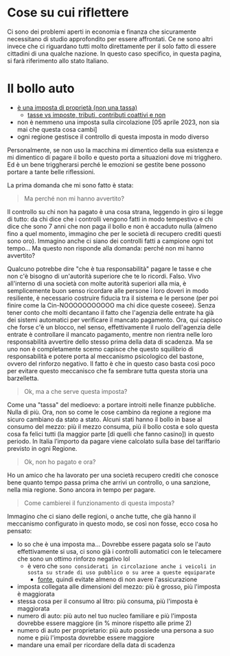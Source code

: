 # Cose su cui riflettere

Ci sono dei problemi aperti in economia e finanza che sicuramente necessitano di studio approfondito per essere affrontati.
Ce ne sono altri invece che ci riguardano tutti molto direttamente per il solo fatto di essere cittadini di una qualche nazione.
In questo caso specifico, in questa pagina, si farà riferimento allo stato Italiano.

# Il bollo auto

- [è una imposta di proprietà (non una tassa)](https://www.dequo.it/articoli/differenza-tra-tassa-automobilistica-e-tassa-di-circolazione)
    - [tasse vs imposte, tributi, contributi coattivi e non](https://www.laleggepertutti.it/459577_che-differenza-ce-tra-imposte-e-tasse)
- non è nemmeno una imposta sulla circolazione [05 aprile 2023, non sia mai che questa cosa cambi]
- ogni regione gestisce il controllo di questa imposta in modo diverso

Personalmente, se non uso la macchina mi dimentico della sua esistenza e mi dimentico di pagare il bollo e questo porta a situazioni dove mi trigghero. Ed è un bene triggherarsi perché le emozioni se gestite bene possono portare a tante belle riflessioni.

La prima domanda che mi sono fatto è stata:

> Ma perché non mi hanno avvertito?

Il controllo su chi non ha pagato è una cosa strana, leggendo in giro si legge di tutto: da chi dice che i controlli vengono fatti in modo tempestivo e chi dice che sono 7 anni che non paga il bollo e non è accaduto nulla (almeno fino a quel momento, immagino che per le società di recupero crediti questi sono oro). Immagino anche ci siano dei controlli fatti a campione ogni tot tempo... Ma questo non risponde alla domanda: perché non mi hanno avvertito?

Qualcuno potrebbe dire "che è tua responsabilità" pagare le tasse e che non c'è bisogno di un'autorità superiore che te lo ricordi.
Falso. Vivo all'interno di una società con molte autorità superiori alla mia, è semplicemente buon senso ricordare alle persone i loro doveri in modo resiliente, è necessario costruire fiducia tra il sistema e le persone (per poi finire come la Cin-NOOOOOOOOOOO ma chi dice queste coseee).
Senza tener conto che molti decantano il fatto che l'agenzia delle entrate ha già dei sistemi automatici per verificare il mancato pagamento. Ora, qui capisco che forse c'è un blocco, nel senso, effettivamente il ruolo dell'agenzia delle entrate è controllare il mancato pagamento, mentre non rientra nelle loro responsabilità avvertire dello stesso prima della data di scadenza.
Ma se uno non è completamente scemo capisce che questo squilibrio di responsabilità e potere porta al meccanismo psicologico del bastone, ovvero del rinforzo negativo. Il fatto è che in questo caso basta così poco per evitare questo meccanisco che fa sembrare tutta questa storia una barzelletta.

> Ok, ma a che serve questa imposta?

Come una "tassa" del medioevo: a portare introiti nelle finanze pubbliche. Nulla di più. Ora, non so come le cose cambino da regione a regione ma sicuro cambiano da stato a stato. Alcuni stati hanno il bollo in base al consumo del mezzo: più il mezzo consuma, più il bollo costa e solo questa cosa fa felici tutti (la maggior parte [di quelli che fanno casino]) in questo periodo.
In Italia l’importo da pagare viene calcolato sulla base del tariffario previsto in ogni Regione.

> Ok, non ho pagato e ora?

Ho un amico che ha lavorato per una società recupero crediti che conosce bene quanto tempo passa prima che arrivi un controllo, o una sanzione, nella mia regione. Sono ancora in tempo per pagare.

> Come cambierei il funzionamento di questa imposta?

Immagino che ci siano delle regioni, o anche tutte, che già hanno il meccanismo configurato in questo modo, se così non fosse, ecco cosa ho pensato:

- lo so che è una imposta ma... Dovrebbe essere pagata solo se l'auto effettivamente si usa, ci sono già i controlli automatici con le telecamere che sono un ottimo rinforzo negativo lol
    - è vero che `sono considerati in circolazione anche i veicoli in sosta su strade di uso pubblico o su aree a queste equiparate`
        - [fonte](https://duckduckgo.com/?q=%22sono+considerati+in+circolazione+anche+i+veicoli+in+sosta+su+strade+di+uso+pubblico+o+su+aree+a+queste+equiparate%22), quindi evitate almeno di non avere l'assicurazione
- imposta collegata alle dimensioni del mezzo: più è grosso, più l'imposta è maggiorata
- stessa cosa per il consumo al litro: più consuma, più l'imposta è maggiorata
- numero di auto: più auto nel tuo nucleo familiare e più l'imposta dovrebbe essere maggiore (in % minore rispetto alle prime 2)
- numero di auto per proprietario: più auto possiede una persona a suo nome e più l'imposta dovrebbe essere maggiore
- mandare una email per ricordare della data di scadenza

